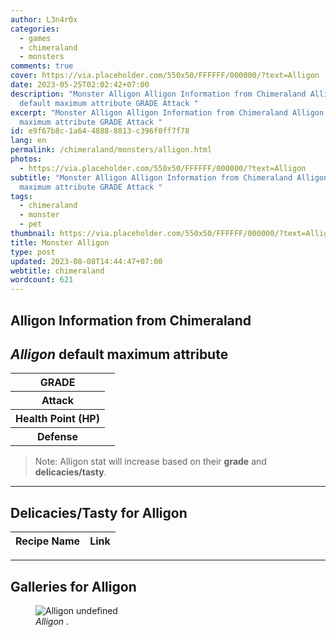 ```yaml
---
author: L3n4r0x
categories:
  - games
  - chimeraland
  - monsters
comments: true
cover: https://via.placeholder.com/550x50/FFFFFF/000000/?text=Alligon
date: 2023-05-25T02:02:42+07:00
description: "Monster Alligon Alligon Information from Chimeraland Alligon
  default maximum attribute GRADE Attack "
excerpt: "Monster Alligon Alligon Information from Chimeraland Alligon default
  maximum attribute GRADE Attack "
id: e9f67b8c-1a64-4888-8813-c396f0ff7f78
lang: en
permalink: /chimeraland/monsters/alligon.html
photos:
  - https://via.placeholder.com/550x50/FFFFFF/000000/?text=Alligon
subtitle: "Monster Alligon Alligon Information from Chimeraland Alligon default
  maximum attribute GRADE Attack "
tags:
  - chimeraland
  - monster
  - pet
thumbnail: https://via.placeholder.com/550x50/FFFFFF/000000/?text=Alligon
title: Monster Alligon
type: post
updated: 2023-08-08T14:44:47+07:00
webtitle: chimeraland
wordcount: 621
---
```


<link
  rel="stylesheet"
  href="https://rawcdn.githack.com/dimaslanjaka/Web-Manajemen/870a349/css/bootstrap-5-3-0-alpha3-wrapper.css"
/>
<section id="bootstrap-wrapper">
  <div data-bs-theme="dark">
    <h2>Alligon Information from Chimeraland</h2>
    <h2 id="attribute"><i>Alligon</i> default maximum attribute</h2>
    <div class="row">
      <div class="col mb-2">
        <div class="card">
          <div class="card-body">
            <table>
              <tr>
                <th>GRADE</th>
                <td><br /></td>
              </tr>
              <tr>
                <th>Attack</th>
                <td></td>
              </tr>
              <tr>
                <th>Health Point (HP)</th>
                <td></td>
              </tr>
              <tr>
                <th>Defense</th>
                <td></td>
              </tr>
            </table>
          </div>
        </div>
      </div>
    </div>
    <blockquote class="bd-callout bd-callout-warning">
      Note: Alligon stat will increase based on their <b>grade</b> and
      <b>delicacies/tasty</b>.
    </blockquote>
    <hr />
    <h2 id="delicacies">Delicacies/Tasty for Alligon</h2>
    <div class="card">
      <div class="card-body">
        <div class="table-responsive">
          <table class="table table-striped">
            <thead>
              <tr>
                <th>Recipe Name</th>
                <th>Link</th>
              </tr>
            </thead>
            <tbody></tbody>
          </table>
        </div>
      </div>
    </div>
    <hr />
    <div id="gallery">
      <h2>Galleries for Alligon</h2>
      <div class="row">
        <div class="col-lg-6 col-12">
          <figure>
            <img
              src="https://www.webmanajemen.com/undefined"
              alt="Alligon undefined"
            />
            <figcaption style="word-wrap: break-word">
              <i>Alligon</i> .
            </figcaption>
          </figure>
        </div>
      </div>
    </div>
  </div>
</section>